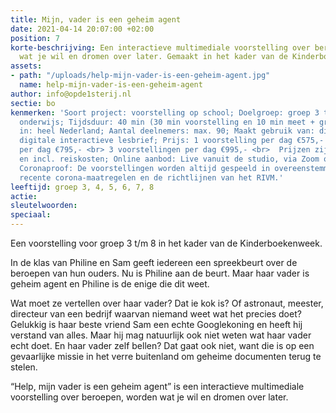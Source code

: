 ```yaml
---
title: Mijn, vader is een geheim agent
date: 2021-04-14 20:07:00 +02:00
position: 7
korte-beschrijving: Een interactieve multimediale voorstelling over beroepen, worden
  wat je wil en dromen over later. Gemaakt in het kader van de Kinderboekenweek.
assets:
- path: "/uploads/help-mijn-vader-is-een-geheim-agent.jpg"
  name: help-mijn-vader-is-een-geheim-agent
author: info@opde1sterij.nl
sectie: bo
kenmerken: 'Soort project: voorstelling op school; Doelgroep: groep 3 t/m 8 ook speciaal
  onderwijs; Tijdsduur: 40 min (30 min voorstelling en 10 min meet + greet); Aangeboden
  in: heel Nederland; Aantal deelnemers: max. 90; Maakt gebruik van: digibord; Lesmateriaal:
  digitale interactieve lesbrief; Prijs: 1 voorstelling per dag €575,- <br> 2 voorstellingen
  per dag €795,- <br> 3 voorstellingen per dag €995,- <br>  Prijzen zijn excl. btw
  en incl. reiskosten; Online aanbod: Live vanuit de studio, via Zoom of Teams. ;
  Coronaproof: De voorstellingen worden altijd gespeeld in overeenstemming met de
  recente corona-maatregelen en de richtlijnen van het RIVM.'
leeftijd: groep 3, 4, 5, 6, 7, 8
actie: 
sleutelwoorden: 
speciaal: 
---
```


Een voorstelling voor groep 3 t/m 8 in het kader van de Kinderboekenweek.

In de klas van Philine en Sam geeft iedereen een spreekbeurt over de beroepen van hun ouders. Nu is Philine aan de beurt. Maar haar vader is geheim agent en Philine is de enige die dit weet. 

Wat moet ze vertellen over haar vader? Dat ie kok is? Of astronaut, meester, directeur van een bedrijf waarvan niemand weet wat het precies doet? Gelukkig is haar beste vriend Sam een echte Googlekoning en heeft hij verstand van alles. Maar hij mag natuurlijk ook niet weten wat haar vader echt doet. En haar vader zelf bellen? Dat gaat ook niet, want die is op een gevaarlijke missie in het verre buitenland om geheime documenten terug te stelen.

“Help, mijn vader is een geheim agent” is een interactieve multimediale voorstelling over beroepen, worden wat je wil en dromen over later.
